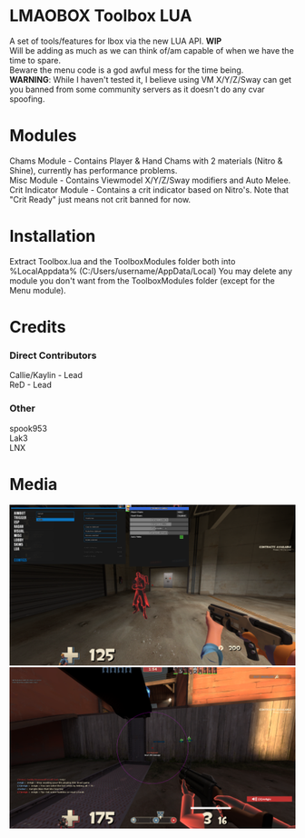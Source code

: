 # LMAOBOX Toolbox LUA
A set of tools/features for lbox via the new LUA API. **WIP** <br />
Will be adding as much as we can think of/am capable of when we have the time to spare.  <br />
Beware the menu code is a god awful mess for the time being.  <br />
**WARNING**: While I haven't tested it, I believe using VM X/Y/Z/Sway can get you banned from some community servers as it doesn't do any cvar spoofing.

# Modules
Chams Module - Contains Player & Hand Chams with 2 materials (Nitro & Shine), currently has performance problems. <br />
Misc Module - Contains Viewmodel X/Y/Z/Sway modifiers and Auto Melee. <br />
Crit Indicator Module - Contains a crit indicator based on Nitro's. Note that "Crit Ready" just means not crit banned for now. <br />

# Installation
Extract Toolbox.lua and the ToolboxModules folder both into %LocalAppdata% (C:/Users/username/AppData/Local)
You may delete any module you don't want from the ToolboxModules folder (except for the Menu module).

# Credits
### Direct Contributors
Callie/Kaylin - Lead <br />
ReD - Lead <br />

### Other
spook953 <br />
Lak3 <br />
LNX <br />

# Media

<img src="Screenshot.png">
<img src="Screenshot2.png">
